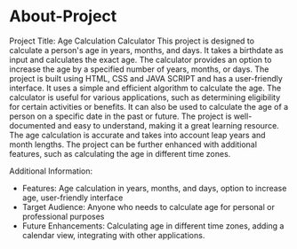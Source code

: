 # About-Project

Project Title: Age Calculation Calculator
This project is designed to calculate a person's age in years, months, and days.
It takes a birthdate as input and calculates the exact age.
The calculator provides an option to increase the age by a specified number of years, months, or days.
The project is built using HTML, CSS and JAVA SCRIPT and has a user-friendly interface.
It uses a simple and efficient algorithm to calculate the age.
The calculator is useful for various applications, such as determining eligibility for certain activities or benefits.
It can also be used to calculate the age of a person on a specific date in the past or future.
The project is well-documented and easy to understand, making it a great learning resource.
The age calculation is accurate and takes into account leap years and month lengths.
The project can be further enhanced with additional features, such as calculating the age in different time zones.

Additional Information:
- Features: Age calculation in years, months, and days, option to increase age, user-friendly interface
- Target Audience: Anyone who needs to calculate age for personal or professional purposes
- Future Enhancements: Calculating age in different time zones, adding a calendar view, integrating with other applications.

